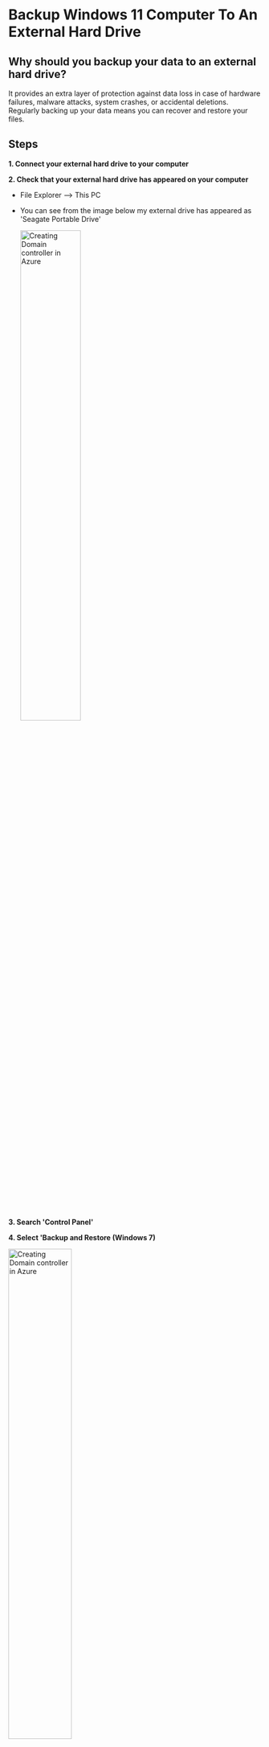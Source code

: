 
<h1>Backup Windows 11 Computer To An External Hard Drive</h1>

Why should you backup your data to an external hard drive?
--
It provides an extra layer of protection against data loss in case of hardware failures, malware attacks, system crashes, or accidental deletions. Regularly backing up your data means you can recover and restore your files.

Steps
--

**1. Connect your external hard drive to your computer**

**2. Check that your external hard drive has appeared on your computer**
 - File Explorer --> This PC
 - You can see from the image below my external drive has appeared as 'Seagate Portable Drive'

   <img src="https://i.imgur.com/Pv5rvXP.png" height="50%" width="50%" alt="Creating Domain controller in Azure"/>

**3. Search 'Control Panel'**

**4. Select 'Backup and Restore (Windows 7)**

<img src="https://i.imgur.com/j9LGu2z.png" height="50%" width="50%" alt="Creating Domain controller in Azure"/>

**5. Select 'Set up back-up'**

**6. Make sure your external hard drive is selected, then click Next**

**7. What do you want to backup?**
 - Selecting 'Let Windows choose' will backup everything, it will also take a backup of the System Image
 - Selecting 'Let me choose' wil allow you to choose what you would like to backup

**Select 'Save settings and run backup'**
 - The backup should now be in progress

   <img src="https://i.imgur.com/siP7s9j.png" height="50%" width="50%" alt="Creating Domain controller in Azure"/>
